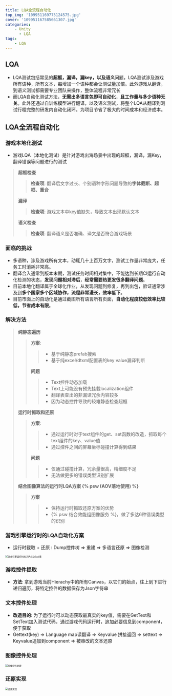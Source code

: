 ```yaml
---
title: LQA全流程自动化
top_img: '109951169775124575.jpg'
cover: '109951167585661307.jpg'
categories: 
    - Unity
      - LQA
tags: 
    - LQA
---
```


## LQA

* LQA测试包括常见的**超框，漏译，漏key，以及语义**问题，LQA测试涉及游戏所有语种，所有文本，每增加一个语种都会让测试量加倍。此外游戏从翻译，到语义测试都需要专业团队来操作，整体流程非常冗长
* 而LQA自动化测试方法，**无需出多语言包即可自动化**，**且工作量与多少语种无关**。此外还通过自训练模型进行翻译，以及语义测试，将整个LQA从翻译到测试行程完整的研发内自动化闭环。为项目节省了极大的时间成本和经济成本。

## LQA全流程自动化

### 游戏本地化测试

* 游戏LQA（本地化测试）是针对游戏出海场景中出现的超框，漏译，漏Key，翻译错误等问题进行的测试

> **超框检查**
> > **检查项**: 翻译后文字过长、个别语种字形问题导致的**字体截断、超框、重合**
>
> **漏译**
> > **检查项**: 游戏文本中key值缺失，导致文本出现默认文本
>
> **语义检查**
> > **检查项**: 翻译语义是否准确、译文是否符合游戏场景

### 面临的挑战

* 多语种，涉及游戏所有文本，动辄几十上百万文字，测试工作量非常庞大，任务工时消耗非常高。
* 翻译合入通常到版本末期，测试任务时间相对集中，不能达到长期CI运行自动化检测的状态，**发现问题相对滞后**，**经常需要热更发很多翻译问题**。
* 目前本地化翻译属于全球化作业，从发现问题到修复，再到出包，验证通常涉及到**多个国家多个区域协作，流程非常漫长，效率低下**。
* 目前市面上的自动化是通过截图所有语言所有页面，**自动化程度较低效率比较低，节省成本有限**。

### 解决方法

> **纯静态遍历**
> > **方案**:
> >
> > > * 基于纯静态prefab搜索
> > > * 基于纯excel/dtxml配置表的key value漏译判断
> >
> > **问题**
> >
> > > * Text控件动态加载
> > > * Text上可能没有预先挂载localization组件
> > > * 翻译表查出的非漏译冗余内容较多
> > > * 因为动态控件导致的较难静态检查超框
>
> **运行时抓取和还原**
> > **方案**:
> >
> > > * 通过运行时对于text组件的get、set函数的改造，抓取每个text组件的key、value值
> > > * 通过控件之间的屏幕坐标碰撞计算得到结果
> >
> > **问题**
> >
> > > * 仅通过碰撞计算，冗余量很高，精细度不足
> > > * 无法做更多的错误类型识别扩展
> >
> **结合图像算法的运行时LQA方案 {% psw (AOV落地使用) %}**
> > **方案**
> >
> > > * 保持运行时抓取还原方案的优势
> > > * {% psw 结合效能组图像服务 %}，做了多达6种错误类型的识别

### 游戏引擎运行时的LQA自动化方案

* 运行时截取 + 还原 : Dump控件树 => 重建 => 多语言还原 => 图像检测

<img src="游戏引擎运行时的LQA自动化方案.png" alt="游戏引擎运行时的LQA自动化方案" style="zoom:50%;">

### 游戏控件提取

* **方法**: 拿到游戏当前Hierachy中的所有Canvas，以它们的始点，往上到下进行递归遍历，将特定控件的数据保存为Json字符串

### 文本控件处理

* **改造目的**: 为了运行时可以动态获取最真实的key值，需要在GetText和SetText加入测试代码，通过游戏代码运行时，追加必要信息到component，便于获取
* Gettext(key) => Language map读翻译 => Keyvalue 拼接返回 => settext => Keyvalue追加到component => 被串改的文本还原

### 图像控件处理

<img src="图像控件处理.png" alt="图像控件处理" style="zoom:50%;">

### 还原实现

<img src="还原实现.png" alt="还原实现" style="zoom:50%;">

